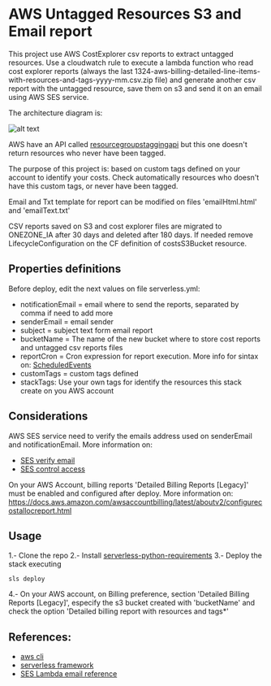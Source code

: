 
# AWS Untagged Resources S3 and Email report


This project use AWS CostExplorer csv reports to extract untagged resources.  Use a cloudwatch rule to execute a lambda function who read cost explorer reports (always the last 1324-aws-billing-detailed-line-items-with-resources-and-tags-yyyy-mm.csv.zip file) and generate another csv report with the untagged resource, save them on s3 and send it on an email using AWS SES service.

The architecture diagram is:

![alt text](architecture.jpg)


AWS have an API called [resourcegroupstaggingapi](https://docs.aws.amazon.com/cli/latest/reference/resourcegroupstaggingapi/get-resources.html) 
but this one doesn't return resources who never have been tagged.


The purpose of this project is: based on custom tags defined on your account to identify your costs. Check automatically resources who doesn't have this custom tags, or never have been tagged.

Email and Txt template for report can be modified on files 'emailHtml.html' and 'emailText.txt'

CSV reports saved on S3 and cost explorer files are migrated to ONEZONE_IA after 30 days and deleted after 180 days. If needed remove LifecycleConfiguration on the CF definition of costsS3Bucket resource.



## Properties definitions

Before deploy, edit the next values on file serverless.yml:

- notificationEmail = email where to send the reports, separated by comma if need to add more
- senderEmail = email sender
- subject = subject text form email report
- bucketName = The name of the new bucket where to store cost reports and untagged csv reports files
- reportCron = Cron expression for report execution. More info for sintax on: [ScheduledEvents](https://docs.aws.amazon.com/AmazonCloudWatch/latest/events/ScheduledEvents.html)
- customTags = custom tags defined 
- stackTags: Use your own tags for identify the resources this stack create on you AWS account


## Considerations

AWS SES service need to verify the emails address used on senderEmail and notificationEmail. 
More information on:
- [SES verify email](https://docs.aws.amazon.com/ses/latest/DeveloperGuide/verify-email-addresses.html)
- [SES control access](https://docs.aws.amazon.com/ses/latest/DeveloperGuide/verify-email-addresses.htmlhttps://docs.aws.amazon.com/es_es/ses/latest/DeveloperGuide/control-user-access.html)

On your AWS Account, billing reports 'Detailed Billing Reports [Legacy]' must be enabled and configured after deploy.
More information on: https://docs.aws.amazon.com/awsaccountbilling/latest/aboutv2/configurecostallocreport.html


## Usage

1.- Clone the repo
2.- Install [serverless-python-requirements](https://www.serverless.com/plugins/serverless-python-requirements)
3.- Deploy the stack executing
```
sls deploy
```
4.- On your AWS account, on Billing preference, section 'Detailed Billing Reports [Legacy]', especify the s3 bucket created with 'bucketName' and check the option 'Detailed billing report with resources and tags*'




## References:
- [aws cli](https://docs.aws.amazon.com/cli/latest/reference/configure/)
- [serverless framework](https://www.serverless.com/)
- [SES Lambda email reference](https://medium.com/@kuharan/sending-emails-with-aws-lambda-aws-simple-email-service-ses-513839bc53ab)
